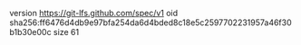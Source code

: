 version https://git-lfs.github.com/spec/v1
oid sha256:ff6476d4db9e97bfa254da6d4bded8c18e5c2597702231957a46f30b1b30e00c
size 61
